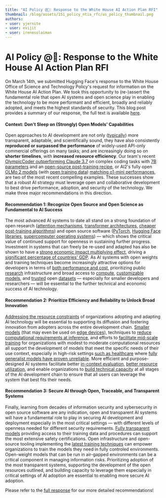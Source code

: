 ```yaml
---
title: "AI Policy @🤗: Response to the White House AI Action Plan RFI"
thumbnail: /blog/assets/151_policy_ntia_rfc/us_policy_thumbnail.png
authors:
- user: yjernite
- user: evijit
- user: irenesolaiman
---
```


# AI Policy @🤗: Response to the White House AI Action Plan RFI

On March 14th, we submitted Hugging Face's response to the White House Office of Science and Technology Policy's request for information on the White House AI Action Plan. We took this opportunity to (re-)assert the fundamental role that open AI systems and open science play in enabling the technology to be more performant and efficient, broadly and reliably adopted, and meets the highest standards of security. This blog post provides a summary of our response, the full text is available [here](https://huggingface.co/datasets/huggingface/policy-docs/resolve/main/2025_Hugging_Face_Response_to_AI_Action_Plan.pdf).

#### Context: Don't Sleep on (Strongly) Open Models' Capabilities

Open approaches to AI development are not only ([typically](https://crfm.stanford.edu/fmti/May-2024/index.html)) more transparent, adaptable, and scientifically sound, they have also consistently **reproduced or surpassed the performance** of widely-used API-only commercial offerings on many tasks; and are increasingly doing so on **shorter timelines**, with **increased resource efficiency**.
Our team's recent [OlympicCoder outperforming Claude 3.7](https://huggingface.co/blog/open-r1/update-3) on complex coding tasks with [7B parameters](https://huggingface.co/open-r1/OlympicCoder-7B) and an [open-source post-training recipe](https://github.com/huggingface/open-r1), or AI2's fully open [OLMo 2 models](https://huggingface.co/collections/allenai/olmo-2-674117b93ab84e98afc72edc) (with [open training data](https://huggingface.co/datasets/allenai/dolmino-mix-1124)) [matching o1-mini performances]((https://allenai.org/blog/olmo2-32B)), are two of the most recent compelling examples.
These successes show that a robust AI strategy must leverage open and collaborative development to best drive performance, adoption, and security of the technology. We make three major recommendations in this direction.

#### Recommendation 1: Recognize Open Source and Open Science as Fundamental to AI Success

The most advanced AI systems to date all stand on a strong foundation of open research ([attention mechanisms](https://arxiv.org/abs/1409.0473), [transformer architectures](https://arxiv.org/abs/1706.03762), [cheaper post-training algorithms](https://arxiv.org/abs/2305.18290)) and open source software ([PyTorch](https://pytorch.org/), [Hugging Face libraries](https://github.com/huggingface), [supercomputer operating systems](https://www.top500.org/)) &mdash; which shows the critical value of continued support for openness in sustaining further progress. Investment in systems that can freely be re-used and adapted has also be shown to have a [strong economic impact multiplying effect](https://www.hbs.edu/ris/Publication%20Files/24-038_51f8444f-502c-4139-8bf2-56eb4b65c58a.pdf#page=31.22), driving a [significant percentage of countries' GDP](https://link.springer.com/article/10.1007/s10961-023-09993-x#Sec7). As AI systems with open weights and training techniques become increasingly attractive options for developers in terms of [both performance and cost](https://huggingface.co/open-r1/OlympicCoder-7B), prioritizing public [research](https://nairrpilot.org/) infrastructure and broad access to [compute](https://www.adalovelaceinstitute.org/blog/the-role-of-public-compute/), [customizable models](https://huggingface.co/models), and [trusted](https://www.ibm.com/case-studies/blog/how-ibm-and-the-data-trust-alliance-are-fostering-greater-transparency-across-the-data-ecosystem) open [datasets](https://huggingface.co/datasets) &mdash; especially for smaller developers and researchers &mdash; will be essential to the further technical and economic success of AI technology.

#### Recommendation 2: Prioritize Efficiency and Reliability to Unlock Broad Innovation

[Addressing the resource constraints](https://moderndiplomacy.eu/2024/11/12/the-hidden-costs-of-ai-implementation-in-small-businesses/) of organizations adopting and adapting AI technology will be essential to supporting its diffusion and fostering innovation from adopters across the entire development chain. [Smaller models](https://huggingface.co/google/gemma-3-4b-it) (that may even be used on [edge devices](https://huggingface.co/blog/smolvlm)), techniques to [reduce computational requirements at inference](https://huggingface.co/docs/optimum/en/concept_guides/quantization), and efforts to [facilitate mid-scale training](https://huggingface.co/spaces/nanotron/ultrascale-playbook) for organizations with modest to moderate computational resources all support the development of models that meet the specific needs of their use context, especially in high-risk settings [such as healthcare](https://www.nature.com/articles/s41467-024-50952-3) where [fully generalist models have proven unreliable](https://www.clinicaltrialsarena.com/news/hallucinations-in-ai-generated-medical-summaries-remain-a-grave-concern/). 
More efficient and purpose-designed AI systems facilitate better [in-context evaluation](https://www.patronus.ai/blog/introducing-the-enterprise-scenarios-leaderboard-a-leaderboard-for-real-world-use-cases), [better resource utilization](https://www.nist.gov/itl/ai-risk-management-framework), and enable organizations to [build technical capacity](https://coe.gsa.gov/coe/artificial-intelligence.html) at all stages of the AI development chain to ensure that all users can leverage the system that best fits their needs.

#### Recommendation 3: Secure AI through Open, Traceable, and Transparent Systems

Finally, learning from decades of information security and sybersecurity in open source software are any indication, open and transparent AI systems will have a fundamental role to play in securing AI development and deployment especially in the most critical settings &mdash; with different levels of openness needed for different security requirements. [Fully transparent models](https://allenai.org/blog/olmo2-32B) providing access to their training data and procedures can support the most extensive safety certifications. Open infrastructure and open-source tooling implementing the [latest training techniques](https://github.com/huggingface/open-r1) can empower organizations to train the models they need in fully controled environments. Open-weight models that can be run in air-gapped environments can be a critical component in managing information risks. Prioritizing adoption of the most transparent systems, supporting the development of the open resources outlined, and building capacity to leverage them especially in critical settings of AI adoption are essential to enabling more secure AI adoption.

Please refer to the [full response](https://huggingface.co/datasets/huggingface/policy-docs/resolve/main/2025_Hugging_Face_Response_to_AI_Action_Plan.pdf) for our more detailed recommendations!
